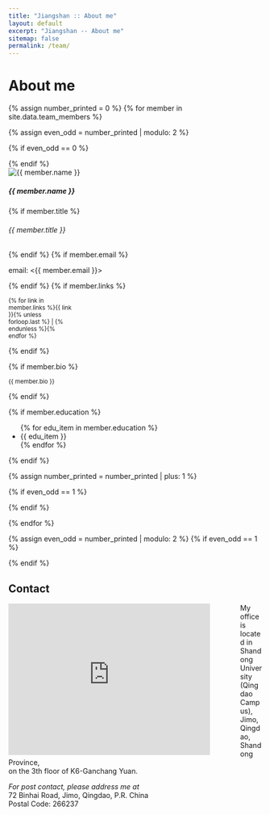 ```yaml
---
title: "Jiangshan :: About me"
layout: default
excerpt: "Jiangshan -- About me"
sitemap: false
permalink: /team/
---
```


<div class="px-2 gx-2">
<!--
**We are  looking for new PhD students, Postdocs, and Master students to join the team** [(see openings)]({{ site.url }}{{ site.baseurl }}/vacancies) **!**
Jump to [staff](#staff), [master and bachelor students](#master-and-bachelor-students), [alumni](#alumni), [administrative support](#administrative-support), [lab visitors](#lab-visitors).
-->


# About me


{% assign number_printed = 0 %}
{% for member in site.data.team_members %}

{% assign even_odd = number_printed | modulo: 2 %}

{% if even_odd == 0 %}
<div class="row">
{% endif %}

<div class="col-sm-6 clearfix">

<!-- Card -->
<div class="card mb-3 border-0" style="width: 50%">
<div class="row g-0">
<div class="col-md-4">
<img src="{{ site.url }}{{ site.baseurl }}/images/teampic/{{ member.photo }}" class="img-fluid rounded-start" alt="{{ member.name }}">
</div>
<div class="col-md-8">
<div class="card-body">
<h5 class="card-title">{{ member.name }}</h5>
{% if member.title %}
<h6 class="card-subtitle mb-2 text-muted">{{ member.title }}</h6>
{% endif %}
{% if member.email %}
<p class="card-text">email: <{{ member.email }}></p>
{% endif %}
{% if member.links %}
<p class="card-text" style="width: 50%"><small>{% for link in member.links %}{{ link }}{% unless forloop.last %} | {% endunless %}{% endfor %}</small></p>
{% endif %}
</div>
</div>
</div>
</div>

{% if member.bio %}
<p><small>{{ member.bio }}</small></p>
{% endif %}

{% if member.education %}
<ul style="overflow: hidden">
{% for edu_item in member.education %}
<li> {{ edu_item }} </li>
{% endfor %}
</ul>
{% endif %}
</div>

{% assign number_printed = number_printed | plus: 1 %}

{% if even_odd == 1 %}
</div>
{% endif %}

{% endfor %}

{% assign even_odd = number_printed | modulo: 2 %}
{% if even_odd == 1 %}
</div>
{% endif %}

## Contact

<div class="row">
<div id="rc7-map" style="width: 450px; float: left; margin-right: 10px">
<iframe src="https://map.baidu.com/search/%E5%B1%B1%E4%B8%9C%E5%A4%A7%E5%AD%A6(%E9%9D%92%E5%B2%9B%E6%A0%A1%E5%8C%BA)/@13434831.265,4326352.12,16z?querytype=s&da_src=shareurl&wd=%E5%B1%B1%E4%B8%9C%E5%A4%A7%E5%AD%A6(%E9%9D%92%E5%B2%9B%E6%A0%A1%E5%8C%BA)&c=236&src=0&wd2=%E9%9D%92%E5%B2%9B%E5%B8%82%E5%8D%B3%E5%A2%A8%E5%8C%BA&pn=0&sug=1&l=12&b=(13341933.54,4254437.34;13461741.54,4315941.34)&from=webmap&biz_forward=%7B%22scaler%22:1,%22styles%22:%22pl%22%7D&sug_forward=533a74c36e163bc3b23c81fc&device_ratio=1" width="400" height="300" style="border:0;" allowfullscreen="" loading="lazy" referrerpolicy="no-referrer-when-downgrade"></iframe>
</div>

My office is located in Shandong University (Qingdao Campus),
Jimo, Qingdao, Shandong Province, <br />
on the 3th floor of K6-Ganchang Yuan.

*For post contact, please address me at* <br />
72 Binhai Road, Jimo, Qingdao, P.R. China <br />
Postal Code: 266237 <br />
</div>

</div>
